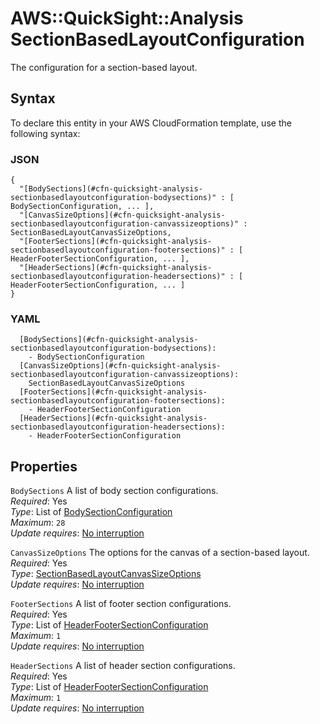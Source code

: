 # AWS::QuickSight::Analysis SectionBasedLayoutConfiguration<a name="aws-properties-quicksight-analysis-sectionbasedlayoutconfiguration"></a>

The configuration for a section\-based layout\.

## Syntax<a name="aws-properties-quicksight-analysis-sectionbasedlayoutconfiguration-syntax"></a>

To declare this entity in your AWS CloudFormation template, use the following syntax:

### JSON<a name="aws-properties-quicksight-analysis-sectionbasedlayoutconfiguration-syntax.json"></a>

```
{
  "[BodySections](#cfn-quicksight-analysis-sectionbasedlayoutconfiguration-bodysections)" : [ BodySectionConfiguration, ... ],
  "[CanvasSizeOptions](#cfn-quicksight-analysis-sectionbasedlayoutconfiguration-canvassizeoptions)" : SectionBasedLayoutCanvasSizeOptions,
  "[FooterSections](#cfn-quicksight-analysis-sectionbasedlayoutconfiguration-footersections)" : [ HeaderFooterSectionConfiguration, ... ],
  "[HeaderSections](#cfn-quicksight-analysis-sectionbasedlayoutconfiguration-headersections)" : [ HeaderFooterSectionConfiguration, ... ]
}
```

### YAML<a name="aws-properties-quicksight-analysis-sectionbasedlayoutconfiguration-syntax.yaml"></a>

```
  [BodySections](#cfn-quicksight-analysis-sectionbasedlayoutconfiguration-bodysections):
    - BodySectionConfiguration
  [CanvasSizeOptions](#cfn-quicksight-analysis-sectionbasedlayoutconfiguration-canvassizeoptions):
    SectionBasedLayoutCanvasSizeOptions
  [FooterSections](#cfn-quicksight-analysis-sectionbasedlayoutconfiguration-footersections):
    - HeaderFooterSectionConfiguration
  [HeaderSections](#cfn-quicksight-analysis-sectionbasedlayoutconfiguration-headersections):
    - HeaderFooterSectionConfiguration
```

## Properties<a name="aws-properties-quicksight-analysis-sectionbasedlayoutconfiguration-properties"></a>

`BodySections` <a name="cfn-quicksight-analysis-sectionbasedlayoutconfiguration-bodysections"></a>
A list of body section configurations\.  
_Required_: Yes  
_Type_: List of [BodySectionConfiguration](aws-properties-quicksight-analysis-bodysectionconfiguration.md)  
_Maximum_: `28`  
_Update requires_: [No interruption](https://docs.aws.amazon.com/AWSCloudFormation/latest/UserGuide/using-cfn-updating-stacks-update-behaviors.html#update-no-interrupt)

`CanvasSizeOptions` <a name="cfn-quicksight-analysis-sectionbasedlayoutconfiguration-canvassizeoptions"></a>
The options for the canvas of a section\-based layout\.  
_Required_: Yes  
_Type_: [SectionBasedLayoutCanvasSizeOptions](aws-properties-quicksight-analysis-sectionbasedlayoutcanvassizeoptions.md)  
_Update requires_: [No interruption](https://docs.aws.amazon.com/AWSCloudFormation/latest/UserGuide/using-cfn-updating-stacks-update-behaviors.html#update-no-interrupt)

`FooterSections` <a name="cfn-quicksight-analysis-sectionbasedlayoutconfiguration-footersections"></a>
A list of footer section configurations\.  
_Required_: Yes  
_Type_: List of [HeaderFooterSectionConfiguration](aws-properties-quicksight-analysis-headerfootersectionconfiguration.md)  
_Maximum_: `1`  
_Update requires_: [No interruption](https://docs.aws.amazon.com/AWSCloudFormation/latest/UserGuide/using-cfn-updating-stacks-update-behaviors.html#update-no-interrupt)

`HeaderSections` <a name="cfn-quicksight-analysis-sectionbasedlayoutconfiguration-headersections"></a>
A list of header section configurations\.  
_Required_: Yes  
_Type_: List of [HeaderFooterSectionConfiguration](aws-properties-quicksight-analysis-headerfootersectionconfiguration.md)  
_Maximum_: `1`  
_Update requires_: [No interruption](https://docs.aws.amazon.com/AWSCloudFormation/latest/UserGuide/using-cfn-updating-stacks-update-behaviors.html#update-no-interrupt)
